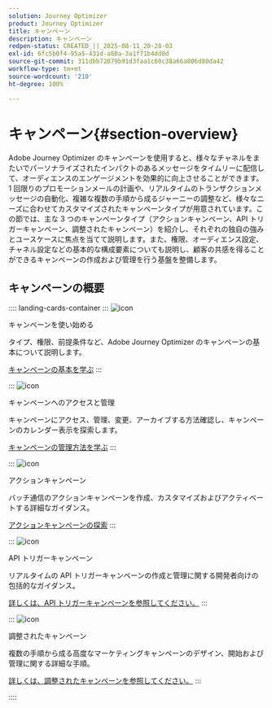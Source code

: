 ```yaml
---
solution: Journey Optimizer
product: Journey Optimizer
title: キャンペーン
description: キャンペーン
redpen-status: CREATED_||_2025-08-11_20-28-03
exl-id: 6fc5b0f4-95a5-431d-a80a-3a1f71b4dd0d
source-git-commit: 311dbb72079b91d3faa1c60c38a66a806d80da42
workflow-type: tm+mt
source-wordcount: '210'
ht-degree: 100%

---
```


# キャンペーン{#section-overview}

Adobe Journey Optimizer のキャンペーンを使用すると、様々なチャネルをまたいでパーソナライズされたインパクトのあるメッセージをタイムリーに配信して、オーディエンスのエンゲージメントを効果的に向上させることができます。1 回限りのプロモーションメールの計画や、リアルタイムのトランザクションメッセージの自動化、複雑な複数の手順から成るジャーニーの調整など、様々なニーズに合わせてカスタマイズされたキャンペーンタイプが用意されています。この節では、主な 3 つのキャンペーンタイプ（アクションキャンペーン、API トリガーキャンペーン、調整されたキャンペーン）を紹介し、それぞれの独自の強みとユースケースに焦点を当てて説明します。また、権限、オーディエンス設定、チャネル設定などの基本的な構成要素についても説明し、顧客の共感を得ることができるキャンペーンの作成および管理を行う基盤を整備します。

## キャンペーンの概要

:::: landing-cards-container
:::
![icon](https://cdn.experienceleague.adobe.com/icons/circle-play.svg?lang=ja)

キャンペーンを使い始める

タイプ、権限、前提条件など、Adobe Journey Optimizer のキャンペーンの基本について説明します。

[キャンペーンの基本を学ぶ](../using/campaigns/get-started-with-campaigns.md)
:::

:::
![icon](https://cdn.experienceleague.adobe.com/icons/list-check.svg?lang=ja)

キャンペーンへのアクセスと管理

キャンペーンにアクセス、管理、変更、アーカイブする方法確認し、キャンペーンのカレンダー表示を探索します。

[キャンペーンの管理方法を学ぶ](../using/campaigns/manage-campaigns.md)
:::

:::
![icon](https://cdn.experienceleague.adobe.com/icons/bullseye.svg?lang=ja)

アクションキャンペーン

バッチ通信のアクションキャンペーンを作成、カスタマイズおよびアクティベートする詳細なガイダンス。

[アクションキャンペーンの探索](action-campaigns-landing-page.md)
:::

:::
![icon](https://cdn.experienceleague.adobe.com/icons/code-branch.svg?lang=ja)

API トリガーキャンペーン

リアルタイムの API トリガーキャンペーンの作成と管理に関する開発者向けの包括的なガイダンス。

[詳しくは、API トリガーキャンペーンを参照してください。](api-triggered-campaigns-landing-page.md)
:::

:::
![icon](https://cdn.experienceleague.adobe.com/icons/puzzle-piece.svg?lang=ja)

調整されたキャンペーン

複数の手順から成る高度なマーケティングキャンペーンのデザイン、開始および管理に関する詳細な手順。

[詳しくは、調整されたキャンペーンを参照してください。](orchestrated-campaigns-landing-page.md)
:::

::::

